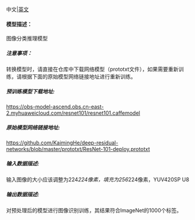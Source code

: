 中文|[英文](README_en.md)
#### 模型描述：

图像分类推理模型

##### 注意事项：
转换模型时，请直接在仓库中下载网络模型（prototxt文件），如果需要重新训练，请根据下面的原始模型网络链接地址进行重新训练。

##### 预训练模型下载地址:
https://obs-model-ascend.obs.cn-east-2.myhuaweicloud.com/resnet101/resnet101.caffemodel

##### 原始模型网络链接地址:
https://github.com/KaimingHe/deep-residual-networks/blob/master/prototxt/ResNet-101-deploy.prototxt 

##### 输入数据描述:

输入图像的大小应该调整为224*224像素，填充为256*224像素，YUV420SP U8

##### 输出数据描述:

对预处理后的模型进行图像识别训练，其结果符合lmageNet的1000个标签。